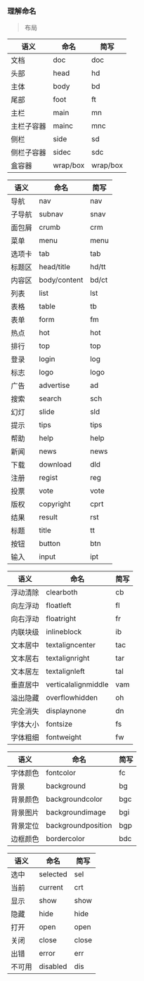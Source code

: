 ### 理解命名

> 布局

| 语义    | 命名       | 简写       |
| ----- | -------- | -------- |
| 文档    | doc      | doc      |
| 头部    | head     | hd       |
| 主体    | body     | bd       |
| 尾部    | foot     | ft       |
| 主栏    | main     | mn       |
| 主栏子容器 | mainc    | mnc      |
| 侧栏    | side     | sd       |
| 侧栏子容器 | sidec    | sdc      |
| 盒容器   | wrap/box | wrap/box |

| 语义   | 命名           | 简写    |
| ---- | ------------ | ----- |
| 导航   | nav          | nav   |
| 子导航  | subnav       | snav  |
| 面包屑  | crumb        | crm   |
| 菜单   | menu         | menu  |
| 选项卡  | tab          | tab   |
| 标题区  | head/title   | hd/tt |
| 内容区  | body/content | bd/ct |
| 列表   | list         | lst   |
| 表格   | table        | tb    |
| 表单   | form         | fm    |
| 热点   | hot          | hot   |
| 排行   | top          | top   |
| 登录   | login        | log   |
| 标志   | logo         | logo  |
| 广告   | advertise    | ad    |
| 搜索   | search       | sch   |
| 幻灯   | slide        | sld   |
| 提示   | tips         | tips  |
| 帮助   | help         | help  |
| 新闻   | news         | news  |
| 下载   | download     | dld   |
| 注册   | regist       | reg   |
| 投票   | vote         | vote  |
| 版权   | copyright    | cprt  |
| 结果   | result       | rst   |
| 标题   | title        | tt    |
| 按钮   | button       | btn   |
| 输入   | input        | ipt   |

| 语义   | 命名                  | 简写   |
| ---- | ------------------- | ---- |
| 浮动清除 | clearboth           | cb   |
| 向左浮动 | floatleft           | fl   |
| 向右浮动 | floatright          | fr   |
| 内联块级 | inlineblock         | ib   |
| 文本居中 | textaligncenter     | tac  |
| 文本居右 | textalignright      | tar  |
| 文本居左 | textalignleft       | tal  |
| 垂直居中 | verticalalignmiddle | vam  |
| 溢出隐藏 | overflowhidden      | oh   |
| 完全消失 | displaynone         | dn   |
| 字体大小 | fontsize            | fs   |
| 字体粗细 | fontweight          | fw   |

| 语义   | 命名                 | 简写   |
| ---- | ------------------ | ---- |
| 字体颜色 | fontcolor          | fc   |
| 背景   | background         | bg   |
| 背景颜色 | backgroundcolor    | bgc  |
| 背景图片 | backgroundimage    | bgi  |
| 背景定位 | backgroundposition | bgp  |
| 边框颜色 | bordercolor        | bdc  |

| 语义   | 命名       | 简写    |
| ---- | -------- | ----- |
| 选中   | selected | sel   |
| 当前   | current  | crt   |
| 显示   | show     | show  |
| 隐藏   | hide     | hide  |
| 打开   | open     | open  |
| 关闭   | close    | close |
| 出错   | error    | err   |
| 不可用  | disabled | dis   |